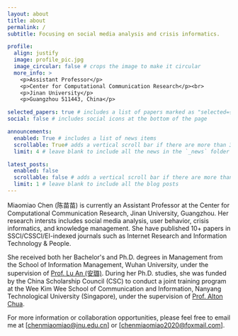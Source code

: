 ```yaml
---
layout: about
title: about
permalink: /
subtitle: Focusing on social media analysis and crisis informatics.

profile:
  align: justify
  image: profile_pic.jpg
  image_circular: false # crops the image to make it circular
  more_info: >
    <p>Assistant Professor</p>
    <p>Center for Computational Communication Research</p><br>
    <p>Jinan University</p>
    <p>Guangzhou 511443, China</p>

selected_papers: true # includes a list of papers marked as "selected={true}"
social: false # includes social icons at the bottom of the page

announcements:
  enabled: True # includes a list of news items
  scrollable: True# adds a vertical scroll bar if there are more than 3 news items
  limit: 4 # leave blank to include all the news in the `_news` folder

latest_posts:
  enabled: false
  scrollable: false # adds a vertical scroll bar if there are more than 3 new posts items
  limit: 1 # leave blank to include all the blog posts
---
```

Miaomiao Chen (陈苗苗) is currently an Assistant Professor at the Center for Computational Communication Research, Jinan University, Guangzhou. Her research intersts includes social media analysis, user behavior, crisis informatics, and  knowledge management. She have published 10+ papers in SSCI/CSSCI/EI-indexed journals such as Internet Research and Information Technology & People.

She received both her Bachelor's and Ph.D. degrees in Management from the School of Information Management, Wuhan University, under the supervision of [Prof. Lu An (安璐)](https://simjwz.whu.edu.cn/info/1050/4936.htm). During her Ph.D. studies, she was funded by the China Scholarship Council (CSC) to conduct a joint training program at the Wee Kim Wee School of Communication and Information, Nanyang Technological University (Singapore), under the supervision of [Prof. Alton Chua](https://www.ntu.edu.sg/research/faculty-directory/detail/Alton-Chua-Yeow-Kuan).

For more information or collaboration opportunities, please feel free to email me at [chenmiaomiao@jnu.edu.cn] or [chenmiaomiao2020@foxmail.com].
